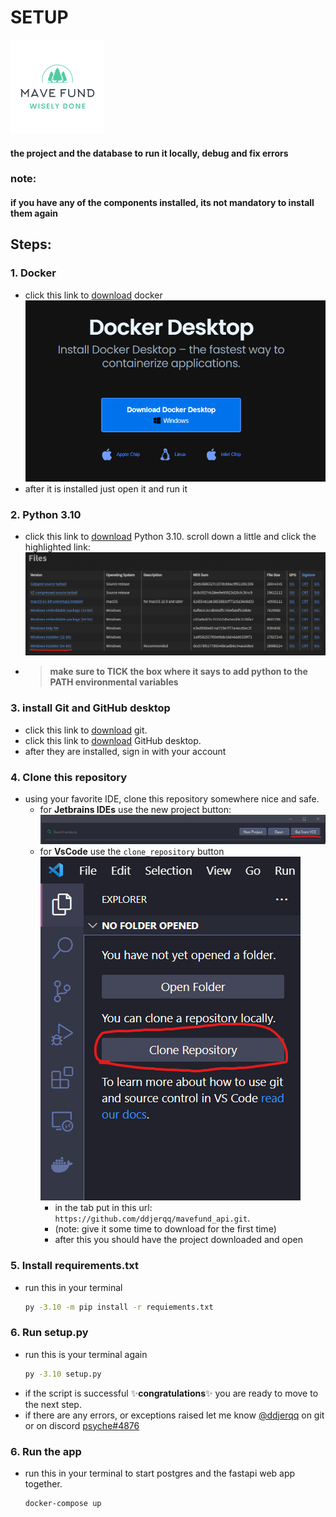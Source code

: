 # SETUP
<img alt="logo" height="150" src="static/image/mavefund.png" width="150"/>

#### the project and the database to run it locally, debug and fix errors


### note: 
#### if you have any of the components installed, its not mandatory to install them again

## Steps:
### **1. Docker**
* click this link to [download](https://www.docker.com/products/docker-desktop/)
docker ![[docker download]](/tmp/docker_download.png)
* after it is installed just open it and run it

### **2. Python 3.10**
* click this link to [download](https://www.python.org/downloads/release/python-3109/)
Python 3.10. scroll down a little and click the highlighted link: 
![[python download]](/tmp/python_download.png)
* > **make sure to TICK the box where it says to add python to the PATH environmental variables**

### **3. install Git and GitHub desktop**
* click this link to [download](https://git-scm.com/downloads) git. 
* click this link to [download](https://desktop.github.com) GitHub desktop. 
* after they are installed, sign in with your account

### **4. Clone this repository**
* using your favorite IDE, clone this repository somewhere nice and safe.
  * for **Jetbrains IDEs** use the new project button: ![jb ide get from vcs](/tmp/jbide_get_from_vcs.png)
  * for **VsCode** use the `clone_repository` button 
  ![vsc clone repo](/tmp/vsc_clone_repo.png)
    * in the tab put in this url: `https://github.com/ddjerqq/mavefund_api.git`. 
    * (note: give it some time to download for the first time)
    * after this you should have the project downloaded and open

### **5. Install requirements.txt**
* run this in your terminal
    ```bash
    py -3.10 -m pip install -r requiements.txt
    ```

### **6. Run setup.py**
* run this is your terminal again
    ```bash
    py -3.10 setup.py
    ```
* if the script is successful ✨**congratulations**✨ you are ready to move to the next step.
* if there are any errors, or exceptions raised let me know [@ddjerqq](https://github.com/ddjerqq) 
  on git or on discord [psyche#4876](https://discord.com)

### **6. Run the app**
* run this in your terminal to start postgres and the fastapi web app together.
    ```bash
    docker-compose up
    ```
